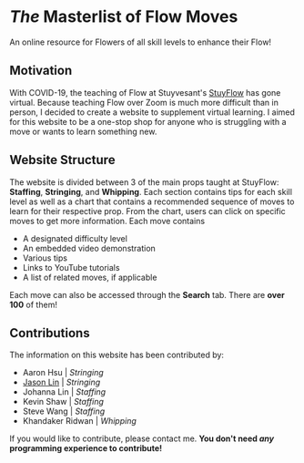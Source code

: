 # _The_ Masterlist of Flow Moves
An online resource for Flowers of all skill levels to enhance their Flow!

## Motivation
With COVID-19, the teaching of Flow at Stuyvesant's [StuyFlow](https://www.facebook.com/StuyFl0w/) has gone virtual. Because teaching Flow over Zoom is much more difficult than in person, I decided to create a website to supplement virtual learning. I aimed for this website to be a one-stop shop for anyone who is struggling with a move or wants to learn something new.

## Website Structure
The website is divided between 3 of the main props taught at StuyFlow: **Staffing**, **Stringing**, and **Whipping**. Each section contains tips for each skill level as well as a chart that contains a recommended sequence of moves to learn for their respective prop. From the chart, users can click on specific moves to get more information.
Each move contains
* A designated difficulty level
* An embedded video demonstration
* Various tips
* Links to YouTube tutorials
* A list of related moves, if applicable

Each move can also be accessed through the **Search** tab. There are **over 100** of them!

## Contributions
The information on this website has been contributed by:
* Aaron Hsu | _Stringing_
* [Jason Lin](https://github.com/JasonLin43212) | _Stringing_
* Johanna Lin | _Staffing_
* Kevin Shaw | _Staffing_
* Steve Wang | _Staffing_
* Khandaker Ridwan | _Whipping_

If you would like to contribute, please contact me. **You don't need _any_ programming experience to contribute!**
